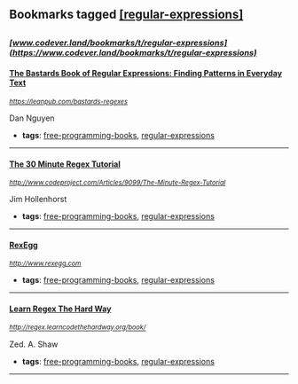 ## Bookmarks tagged [[regular-expressions]](https://www.codever.land/search?q=[regular-expressions])

_<sup><sup>[www.codever.land/bookmarks/t/regular-expressions](https://www.codever.land/bookmarks/t/regular-expressions)</sup></sup>_
---
#### [The Bastards Book of Regular Expressions: Finding Patterns in Everyday Text](https://leanpub.com/bastards-regexes)
_<sup>https://leanpub.com/bastards-regexes</sup>_

Dan Nguyen
* **tags**: [free-programming-books](../tagged/free-programming-books.md), [regular-expressions](../tagged/regular-expressions.md)
---
#### [The 30 Minute Regex Tutorial](http://www.codeproject.com/Articles/9099/The-Minute-Regex-Tutorial)
_<sup>http://www.codeproject.com/Articles/9099/The-Minute-Regex-Tutorial</sup>_

Jim Hollenhorst
* **tags**: [free-programming-books](../tagged/free-programming-books.md), [regular-expressions](../tagged/regular-expressions.md)
---
#### [RexEgg](http://www.rexegg.com)
_<sup>http://www.rexegg.com</sup>_

* **tags**: [free-programming-books](../tagged/free-programming-books.md), [regular-expressions](../tagged/regular-expressions.md)
---
#### [Learn Regex The Hard Way](http://regex.learncodethehardway.org/book/)
_<sup>http://regex.learncodethehardway.org/book/</sup>_

Zed. A. Shaw
* **tags**: [free-programming-books](../tagged/free-programming-books.md), [regular-expressions](../tagged/regular-expressions.md)
---
